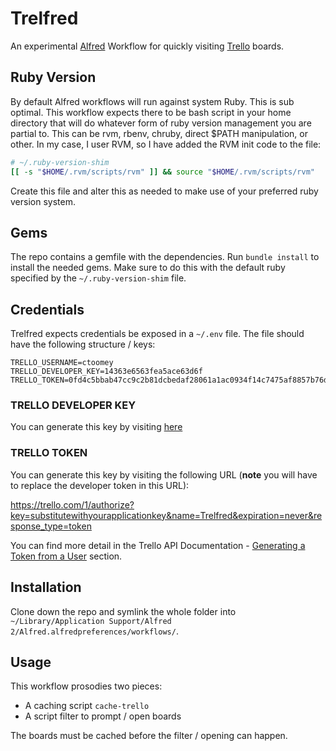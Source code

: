 Trelfred
========

An experimental [Alfred][] Workflow for quickly visiting [Trello][] boards.

[Alfred]: http://www.alfredapp.com/
[Trello]: https://trello.com/

Ruby Version
------------

By default Alfred workflows will run against system Ruby. This is sub optimal.
This workflow expects there to be bash script in your home directory that will
do whatever form of ruby version management you are partial to. This can be
rvm, rbenv, chruby, direct $PATH manipulation, or other. In my case, I user
RVM, so I have added the RVM init code to the file:

``` bash
# ~/.ruby-version-shim
[[ -s "$HOME/.rvm/scripts/rvm" ]] && source "$HOME/.rvm/scripts/rvm"
```

Create this file and alter this as needed to make use of your preferred ruby version system.

Gems
----

The repo contains a gemfile with the dependencies. Run `bundle install` to
install the needed gems. Make sure to do this with the default ruby specified
by the `~/.ruby-version-shim` file.

Credentials
-----------

Trelfred expects credentials be exposed in a `~/.env` file. The file should have
the following structure / keys:

``` env
TRELLO_USERNAME=ctoomey
TRELLO_DEVELOPER_KEY=14363e6563fea5ace63d6f
TRELLO_TOKEN=0fd4c5bbab47cc9c2b81dcbedaf28061a1ac0934f14c7475af8857b76de96b99
```

### TRELLO DEVELOPER KEY

You can generate this key by visiting [here](https://trello.com/1/appKey/generate)

### TRELLO TOKEN

You can generate this key by visiting the following URL (**note** you will have
to replace the developer token in this URL):

https://trello.com/1/authorize?key=substitutewithyourapplicationkey&name=Trelfred&expiration=never&response_type=token

You can find more detail in the Trello API Documentation - [Generating a Token
from a User][] section.

[Generating a Token from a User]: https://trello.com/docs/gettingstarted/index.html#getting-a-token-from-a-user

Installation
------------

Clone down the repo and symlink the whole folder into `~/Library/Application Support/Alfred 2/Alfred.alfredpreferences/workflows/`.

Usage
-----

This workflow prosodies two pieces:

- A caching script `cache-trello`
- A script filter to prompt / open boards

The boards must be cached before the filter / opening can happen.
